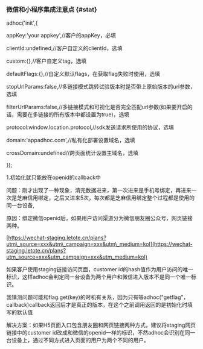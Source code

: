 ### 微信和小程序集成注意点 {#stat}

adhoc\('init',{

appKey:'your appkey',//客户的appKey，必填

clientId:undefined,//客户自定义的clientId，选填

custom:{},//客户自定义tag，选填

defaultFlags:{},//自定义默认flags，在获取flag失败时使用，选填

stopUrlParams:false,//多链接模式跳转试验版本时是否带上原始版本的url参数，选填

filterUrlParams:false,//多链接模式和可视化是否完全匹配url参数\(如果要开启的话，需要在多链接的所有版本中都设置为true\)，选填

protocol:window.location.protocol,//sdk发送请求所使用的协议，选填

domain:'appadhoc.com',//私有化部署设置域名，选填

crossDomain:undefined//跨页面统计设置主域名，选填

}\);

1.初始化就只能放在openid的callback中

问题：刚才出现了一种现象，清完数据进来，第一次进来是手机号绑定，再进来一次是芝麻信用绑定，之后又进来5次，每次都是芝麻信用绑定整个过程都是使用的同一台设备,

原因：绑定微信openid后，如果用户访问渠道分为微信朋友圈公众号，网页链接两种。

[https://wechat-staging.letote.cn/plans?utm\_source=xxx&utm\_campaign=xxx&utm\_medium=kol](https://wechat-staging.letote.cn/plans?utm_source=xxx&utm_campaign=xxx&utm_medium=kol)

如果客户使用staging链接访问页面，customer id的hash值作为用户访问的唯一标识，这样adhoc会判定同一台设备为两个用户和微信进入版本不是同一个唯一标识。

我猜测问题可能和flag.get\(key\)的时机有关系，因为只有等adhoc\("getflag"，callback\)callback返回后才是真正的版本，在这个之前调用返回的是初始化时填写的默认值

解决方案：如果H5页面入口包含朋友圈和网页链接两种方式，建议将staging网页链接中的customer id改成和微信的openid一样的标识，不然adhoc会识别在同一台设备上，通过不同方式进入页面的用户为两个不同的用户。

